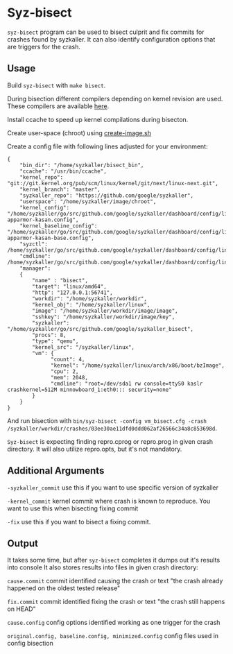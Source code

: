 # Syz-bisect

`syz-bisect` program can be used to bisect culprit and fix commits for
crashes found by syzkaller. It can also identify configuration options
that are triggers for the crash.

## Usage

Build `syz-bisect` with `make bisect`.

During bisection different compilers depending on kernel revision are
used. These compilers are available
[here](https://storage.googleapis.com/syzkaller/bisect_bin.tar.gz).

Install ccache to speed up kernel compilations during bisecton.

Create user-space (chroot) using [create-image.sh](../tools/create-image.sh)

Create a config file with following lines adjusted for your environment:

```
{
	"bin_dir": "/home/syzkaller/bisect_bin",
	"ccache": "/usr/bin/ccache",
	"kernel_repo": "git://git.kernel.org/pub/scm/linux/kernel/git/next/linux-next.git",
	"kernel_branch": "master",
	"syzkaller_repo": "https://github.com/google/syzkaller",
	"userspace": "/home/syzkaller/image/chroot",
	"kernel_config": "/home/syzkaller/go/src/github.com/google/syzkaller/dashboard/config/linux/upstream-apparmor-kasan.config",
	"kernel_baseline_config": "/home/syzkaller/go/src/github.com/google/syzkaller/dashboard/config/linux/upstream-apparmor-kasan-base.config",
	"syzctl": /home/syzkaller/go/src/github.com/google/syzkaller/dashboard/config/linux/upstream.sysctl,
	"cmdline": /home/syzkaller/go/src/github.com/google/syzkaller/dashboard/config/linux/upstream.cmdline,
	"manager":
	{
		"name" : "bisect",
		"target": "linux/amd64",
		"http": "127.0.0.1:56741",
		"workdir": "/home/syzkaller/workdir",
		"kernel_obj": "/home/syzkaller/linux",
		"image": "/home/syzkaller/workdir/image/image",
		"sshkey": "/home/syzkaller/workdir/image/key",
		"syzkaller": "/home/syzkaller/go/src/github.com/google/syzkaller_bisect",
		"procs": 8,
		"type": "qemu",
		"kernel_src": "/syzkaller/linux",
		"vm": {
		      "count": 4,
		      "kernel": "/home/syzkaller/linux/arch/x86/boot/bzImage",
		      "cpu": 2,
		      "mem": 2048,
		      "cmdline": "root=/dev/sda1 rw console=ttyS0 kaslr crashkernel=512M minnowboard_1:eth0::: security=none"
		}
	}
}
```

And run bisection with `bin/syz-bisect -config vm_bisect.cfg -crash
/syzkaller/workdir/crashes/03ee30ae11dfd0ddd062af26566c34a8c853698d`.

`Syz-bisect` is expecting finding repro.cprog or repro.prog in given
crash directory. It will also utilize repro.opts, but it's not
mandatory.

## Additional Arguments

`-syzkaller_commit` use this if you want to use specific version of syzkaller

`-kernel_commit` kernel commit where crash is known to reproduce. You
want to use this when bisecting fixing commit

`-fix` use this if you want to bisect a fixing commit.

## Output

It takes some time, but after `syz-bisect` completes it dumps out it's
results into console It also stores results into files in given crash
directory:

`cause.commit` commit identified causing the crash or text "the crash
already happened on the oldest tested release"

`fix.commit` commit identified fixing the crash or text "the crash
still happens on HEAD"

`cause.config` config options identified working as one trigger for the crash

`original.config, baseline.config, minimized.config` config files used
in config bisection

